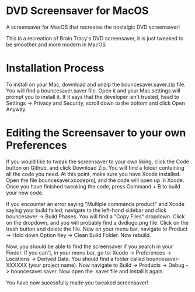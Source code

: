 # DVD Screensaver for MacOS

A screensaver for MacOS that recreates the nostalgic DVD screensaver!

This is a recreation of Brain Tracy's DVD screensaver, it is just tweaked to be smoother and more modern in MacOS

# Installation Process

To install on your Mac, download and unzip the bouncesaver.saver.zip file. You will find a bouncesaver.saver file. Open it and your Mac settings will prompt you to install it. If it says that the developer isn't trusted, head to Settings -> Privacy and Security, scroll down to the bottom and click Open Anyway. 

# Editing the Screensaver to your own Preferences

If you would like to tweak the screensaver to your own liking, click the Code button on Github, and click Download Zip. You will find a folder containing all the code you need. At this point, make sure you have Xcode installed. Open the file bouncesaver.xcodeproj, and the code will open up in Xcode. Once you have finished tweaking the code, press Command + B to build your new code.

If you encounter an error saying "Multiple commands product" and Xcode saying your build failed, navigate to the left-hand sidebar and click bouncesaver -> Build Phases. You will find a "Copy Files" dropdown. Click on the dropdown, and you will probably find a dvdlogo.png file. Click on the trash button and delete the file. Now on your menu bar, navigate to Product -> Hold down Option Key -> Clean Build Folder. Now rebuild. 

Now, you should be able to find the screensaver if you search in your Finder. If you can't, in your menu bar, go to: Xcode -> Preferences -> Locations -> Derived Data. You should find a folder called bouncesaver-XXXXXX (your project name). Now navigate to Build -> Products -> Debug -> bouncesaver.saver. Now open the .saver file and install it again.

You have now sucessfully made you tweaked screensaver!

